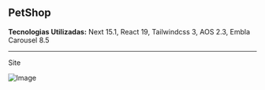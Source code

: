 <h2>PetShop</h2>

<p><b>Tecnologias Utilizadas:</b> Next 15.1, React 19, Tailwindcss 3, AOS 2.3, Embla Carousel 8.5</p>

<hr/>

Site

![Image](https://github.com/user-attachments/assets/d3536d8b-2213-4c34-9e5a-c064d514f6cb)
